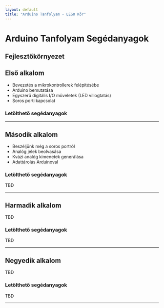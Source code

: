 ```yaml
---
layout: default
title: "Arduino Tanfolyam - LEGO Kör"
---
```


# Arduino Tanfolyam Segédanyagok

## Fejlesztőkörnyezet
[Arduino IDE letöltése]: https://www.arduino.cc/en/Main/Software
[CH341 Serial-USB driver]: https://github.com/legokor/legokor.hu/raw/master/tanfolyam/CH341SER.zip


## Első alkalom
* Bevezetés a mikrokontrollerek felépítésébe
* Arduino bemutatása
* Egyszerű digitális I/O műveletek (LED villogtatás)
* Soros porti kapcsolat

### Letölthető segédanyagok
[Az első alkalom példakódjai és segédlet]: https://github.com/legokor/legokor.hu/raw/master/tanfolyam/01_ardu_tanf.zip

****

## Második alkalom
* Beszéljünk még a soros portról
* Analóg jelek beolvasása
* Kvázi analóg kimenetek generálása
* Adattárolás Arduinoval

### Letölthető segédanyagok
TBD

****

## Harmadik alkalom
TBD

### Letölthető segédanyagok
TBD

****

## Negyedik alkalom
TBD

### Letölthető segédanyagok
TBD

****
